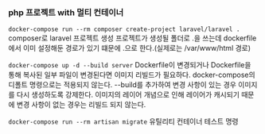 ### php 프로젝트 with 멀티 컨테이너


`docker-compose run --rm composer create-project laravel/laravel .`
composer로 laravel 프로젝트 생성
프로젝트가 생성될 폴더로 .을 쓰는데 dockerfile에서 이미 설정해둔 경로가 있기 떄문에 .으로 한다.(실제로는 /var/www/html 경로)

`docker-compose up -d --build server`
Dockerfile이 변경되거나 Dockerfile을 통해 복사된 일부 파일이 변경된다면 이미지 리빌드가 필요하다.
docker-compose의 디폴트 명령으로는 적용되지 않는다.
--build를 추가하여 변경 사항이 있는 경우 이미지를 다시 생성하도록 강제한다.
이미지의 레이어 개념으로 인해 레이어가 캐시되기 때문에 변경 사항이 없는 경우는 리빌드 되지 않는다.

`docker-compose run --rm artisan migrate`
유틸리티 컨테이너 테스트 명령
